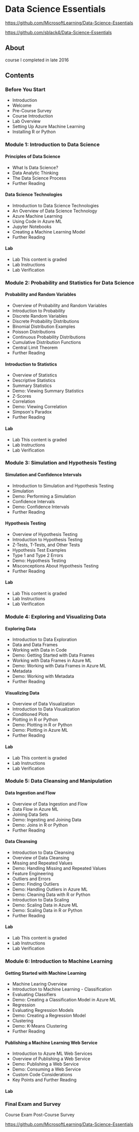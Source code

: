 # Data Science Essentials
https://github.com/MicrosoftLearning/Data-Science-Essentials 

https://github.com/sblack4/Data-Science-Essentials

## About
course I completed in late 2016

## Contents 

###  Before You Start
- Introduction
- Welcome
- Pre-Course Survey
- Course Introduction
- Lab Overview
- Setting Up Azure Machine Learning
- Installing R or Python
### Module 1: Introduction to Data Science
#### Principles of Data Science
- What Is Data Science?
- Data Analytic Thinking
- The Data Science Process
- Further Reading
#### Data Science Technologies
- Introduction to Data Science Technologies
- An Overview of Data Science Technology
- Azure Machine Learning
- Using Code in Azure ML
- Jupyter Notebooks
- Creating a Machine Learning Model
- Further Reading
#### Lab
- Lab  This content is graded
- Lab Instructions
- Lab Verification
### Module 2: Probability and Statistics for Data Science
#### Probability and Random Variables
- Overview of Probability and Random Variables
- Introduction to Probability
- Discrete Random Variables
- Discrete Probability Distributions
- Binomial Distribution Examples
- Poisson Distributions
- Continuous Probability Distributions
- Cumulative Distribution Functions
- Central Limit Theorem
- Further Reading
#### Introduction to Statistics
- Overview of Statistics
- Descriptive Statistics
- Summary Statistics
- Demo: Viewing Summary Statistics
- Z-Scores
- Correlation
- Demo: Viewing Correlation
- Simpson's Paradox
- Further Reading
#### Lab
- Lab  This content is graded
- Lab Instructions
- Lab Verification
### Module 3: Simulation and Hypothesis Testing
#### Simulation and Confidence Intervals
- Introduction to Simulation and Hypothesis Testing
- Simulation
- Demo: Performing a Simulation
- Confidence Intervals
- Demo: Confidence Intervals
- Further Reading
#### Hypothesis Testing
- Overview of Hypothesis Testing
- Introduction to Hypothesis Testing
- Z-Tests, T-Tests, and Other Tests
- Hypothesis Test Examples
- Type 1 and Type 2 Errors
- Demo: Hypothesis Testing
- Misconceptions About Hypothesis Testing
- Further Reading
#### Lab
- Lab  This content is graded
- Lab Instructions
- Lab Verification
### Module 4: Exploring and Visualizing Data
#### Exploring Data
- Introduction to Data Exploration
- Data and Data Frames
- Working with Data in Code
- Demo: Getting Started with Data Frames
- Working with Data Frames in Azure ML
- Demo: Working with Data Frames in Azure ML
- Metadata
- Demo: Working with Metadata
- Further Reading
#### Visualizing Data
- Overview of Data Visualization
- Introduction to Data Visualization
- Conditioned Plots
- Plotting in R or Python
- Demo: Plotting in R or Python
- Demo: Plotting in Azure ML
- Further Reading
#### Lab
- Lab  This content is graded
- Lab Instructions
- Lab Verification
### Module 5: Data Cleansing and Manipulation
#### Data Ingestion and Flow
- Overview of Data Ingestion and Flow
- Data Flow in Azure ML
- Joining Data Sets
- Demo: Ingesting and Joining Data
- Demo: Joins in R or Python
- Further Reading
#### Data Cleansing
- Introduction to Data Cleansing
- Overview of Data Cleansing
- Missing and Repeated Values
- Demo: Handling Missing and Repeated Values
- Feature Engineering
- Outliers and Errors
- Demo: Finding Outliers
- Demo: Handling Outliers in Azure ML
- Demo: Cleaning Data with R or Python
- Introduction to Data Scaling
- Demo: Scaling Data in Azure ML
- Demo: Scaling Data in R or Python
- Further Reading
#### Lab
- Lab  This content is graded
- Lab Instructions
- Lab Verification
### Module 6: Introduction to Machine Learning
#### Getting Started with Machine Learning
- Machine Learing Overview
- Introduction to Machine Learning - Classification
- Evaluating Classifiers
- Demo: Creating a Classification Model in Azure ML
- Regression
- Evaluating Regression Models
- Demo: Creating a Regression Model
- Clustering
- Demo: K-Means Clustering
- Further Reading
#### Publishing a Machine Learning Web Service
- Introduction to Azure ML Web Services
- Overview of Publishing a Web Service
- Demo: Publishing a Web Service
- Demo: Consuming a Web Service
- Custom Code Considerations
- Key Points and Further Reading
#### Lab
### Final Exam and Survey
 Course Exam
 Post-Course Survey

https://github.com/MicrosoftLearning/Data-Science-Essentials 

